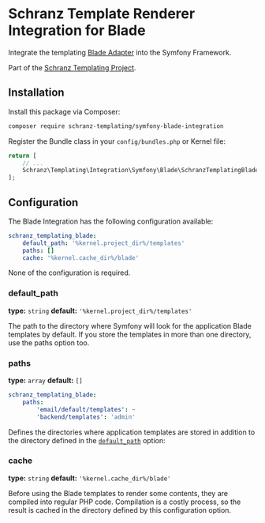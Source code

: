 # Schranz Template Renderer Integration for Blade

Integrate the templating [Blade Adapter](https://github.com/schranz-templating/blade-adapter) 
into the Symfony Framework.

Part of the [Schranz Templating Project](https://github.com/schranz-templating/templating).

## Installation

Install this package via Composer:

```bash
composer require schranz-templating/symfony-blade-integration
```

Register the Bundle class in your `config/bundles.php` or Kernel file:

```php
return [
    // ...
    Schranz\Templating\Integration\Symfony\Blade\SchranzTemplatingBladeBundle::class => ['all' => true],
];
```

## Configuration

The Blade Integration has the following configuration available:

```yaml
schranz_templating_blade:
    default_path: '%kernel.project_dir%/templates'
    paths: []
    cache: '%kernel.cache_dir%/blade'
```

None of the configuration is required.

### default_path

**type:** `string` **default:** `'%kernel.project_dir%/templates'`

The path to the directory where Symfony will look for the application Blade templates by default.
If you store the templates in more than one directory, use the paths option too.

### paths

**type:** `array` **default:** `[]`

```yaml
schranz_templating_blade:
    paths:
        'email/default/templates': ~
        'backend/templates': 'admin'
```

Defines the directories where application templates are stored in addition to the directory defined in the [`default_path`](#default_path) option:

### cache

**type:** `string` **default:** `'%kernel.cache_dir%/blade'`

Before using the Blade templates to render some contents, they are compiled into regular PHP code. Compilation is a costly process, so the result is cached in the directory defined by this configuration option.
